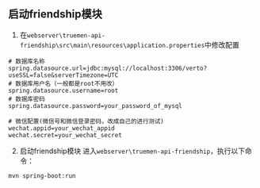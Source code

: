 ## 启动friendship模块

1. 在`webserver\truemen-api-friendship\src\main\resources\application.properties`中修改配置
```
# 数据库名称
spring.datasource.url=jdbc:mysql://localhost:3306/verto?useSSL=false&serverTimezone=UTC
# 数据库用户名（一般都是root不用改）
spring.datasource.username=root
# 数据库密码
spring.datasource.password=your_password_of_mysql

# 微信配置(微信号和微信登录密码，改成自己的进行测试)
wechat.appid=your_wechat_appid  
wechat.secret=your_wechat_secret
```


   
2. 启动friendship模块
进入`webserver\truemen-api-friendship`，执行以下命令：
```
mvn spring-boot:run
```